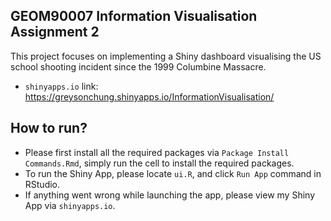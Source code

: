 ## GEOM90007 Information Visualisation Assignment 2

This project focuses on implementing a Shiny dashboard visualising the US school shooting incident since the 1999 Columbine Massacre.

- `shinyapps.io` link: <https://greysonchung.shinyapps.io/InformationVisualisation/>

## How to run?

-   Please first install all the required packages via `Package Install Commands.Rmd`, simply run the cell to install the required packages.
-   To run the Shiny App, please locate `ui.R`, and click `Run App` command in RStudio.
-   If anything went wrong while launching the app, please view my Shiny App via `shinyapps.io`.
